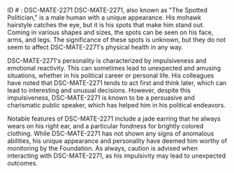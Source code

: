 ID # : DSC-MATE-2271
DSC-MATE-2271, also known as "The Spotted Politician," is a male human with a unique appearance. His mohawk hairstyle catches the eye, but it is his spots that make him stand out. Coming in various shapes and sizes, the spots can be seen on his face, arms, and legs. The significance of these spots is unknown, but they do not seem to affect DSC-MATE-2271's physical health in any way.

DSC-MATE-2271's personality is characterized by impulsiveness and emotional reactivity. This can sometimes lead to unexpected and amusing situations, whether in his political career or personal life. His colleagues have noted that DSC-MATE-2271 tends to act first and think later, which can lead to interesting and unusual decisions. However, despite this impulsiveness, DSC-MATE-2271 is known to be a persuasive and charismatic public speaker, which has helped him in his political endeavors.

Notable features of DSC-MATE-2271 include a jade earring that he always wears on his right ear, and a particular fondness for brightly colored clothing. While DSC-MATE-2271 has not shown any signs of anomalous abilities, his unique appearance and personality have deemed him worthy of monitoring by the Foundation. As always, caution is advised when interacting with DSC-MATE-2271, as his impulsivity may lead to unexpected outcomes.